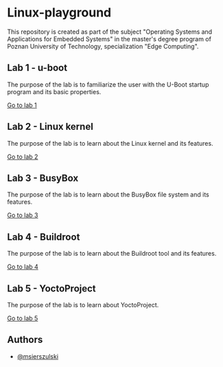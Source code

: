 # Linux-playground

This repository is created as part of the subject "Operating Systems and Applications for Embedded Systems" in the master's degree program of Poznan University of Technology, specialization "Edge Computing".

## Lab 1 - u-boot
The purpose of the lab is to familiarize the user with the U-Boot startup program and its basic properties.

[Go to lab 1](labs/lab1/lab1.md)

## Lab 2 - Linux kernel
The purpose of the lab is to learn about the Linux kernel and its features.

[Go to lab 2](labs/lab2/lab2.md)

## Lab 3 - BusyBox
The purpose of the lab is to learn about the BusyBox file system and its features.

[Go to lab 3](labs/lab3/lab3.md)

## Lab 4 - Buildroot
The purpose of the lab is to learn about the Buildroot tool and its features.

[Go to lab 4](labs/lab4/lab4.md)

## Lab 5 - YoctoProject
The purpose of the lab is to learn about YoctoProject.

[Go to lab 5](labs/lab5/lab5.md)

## Authors

- [@msierszulski](https://www.github.com/msierszulski)

